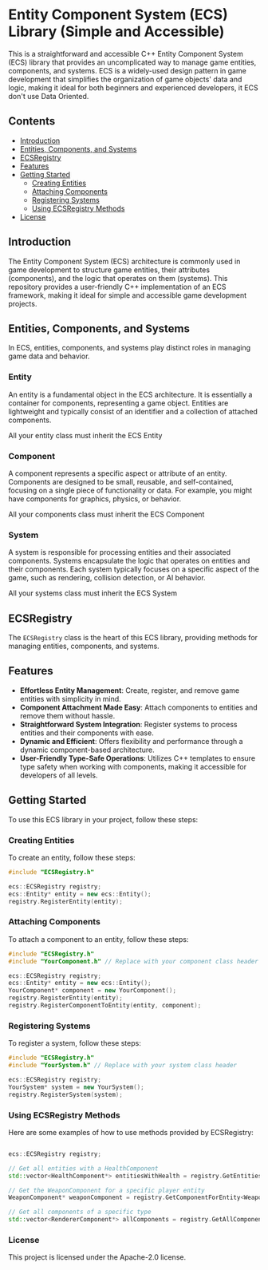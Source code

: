 # Entity Component System (ECS) Library (Simple and Accessible)

This is a straightforward and accessible C++ Entity Component System (ECS) library that provides an uncomplicated way to manage game entities, components, and systems. ECS is a widely-used design pattern in game development that simplifies the organization of game objects' data and logic, making it ideal for both beginners and experienced developers, it ECS don't use Data Oriented.

## Contents

- [Introduction](#introduction)
- [Entities, Components, and Systems](#entities-components-and-systems)
- [ECSRegistry](#ecsregistry)
- [Features](#features)
- [Getting Started](#getting-started)
  - [Creating Entities](#creating-entities)
  - [Attaching Components](#attaching-components)
  - [Registering Systems](#registering-systems)
  - [Using ECSRegistry Methods](#using-ecsregistry-methods)
- [License](#license)

## Introduction

The Entity Component System (ECS) architecture is commonly used in game development to structure game entities, their attributes (components), and the logic that operates on them (systems). This repository provides a user-friendly C++ implementation of an ECS framework, making it ideal for simple and accessible game development projects.

## Entities, Components, and Systems

In ECS, entities, components, and systems play distinct roles in managing game data and behavior.

### Entity

An entity is a fundamental object in the ECS architecture. It is essentially a container for components, representing a game object. Entities are lightweight and typically consist of an identifier and a collection of attached components.

All your entity class must inherit the ECS Entity 

### Component

A component represents a specific aspect or attribute of an entity. Components are designed to be small, reusable, and self-contained, focusing on a single piece of functionality or data. For example, you might have components for graphics, physics, or behavior.

All your components class must inherit the ECS Component 

### System

A system is responsible for processing entities and their associated components. Systems encapsulate the logic that operates on entities and their components. Each system typically focuses on a specific aspect of the game, such as rendering, collision detection, or AI behavior.

All your systems class must inherit the ECS System 

## ECSRegistry

The `ECSRegistry` class is the heart of this ECS library, providing methods for managing entities, components, and systems.

## Features

- **Effortless Entity Management**: Create, register, and remove game entities with simplicity in mind.
- **Component Attachment Made Easy**: Attach components to entities and remove them without hassle.
- **Straightforward System Integration**: Register systems to process entities and their components with ease.
- **Dynamic and Efficient**: Offers flexibility and performance through a dynamic component-based architecture.
- **User-Friendly Type-Safe Operations**: Utilizes C++ templates to ensure type safety when working with components, making it accessible for developers of all levels.

## Getting Started

To use this ECS library in your project, follow these steps:

### Creating Entities

To create an entity, follow these steps:

```cpp
#include "ECSRegistry.h"

ecs::ECSRegistry registry;
ecs::Entity* entity = new ecs::Entity();
registry.RegisterEntity(entity);

```
### Attaching Components

To attach a component to an entity, follow these steps:

```cpp
#include "ECSRegistry.h"
#include "YourComponent.h" // Replace with your component class header

ecs::ECSRegistry registry;
ecs::Entity* entity = new ecs::Entity();
YourComponent* component = new YourComponent();
registry.RegisterEntity(entity);
registry.RegisterComponentToEntity(entity, component);

```

### Registering Systems

To register a system, follow these steps:

```cpp
#include "ECSRegistry.h"
#include "YourSystem.h" // Replace with your system class header

ecs::ECSRegistry registry;
YourSystem* system = new YourSystem();
registry.RegisterSystem(system);

```

### Using ECSRegistry Methods

Here are some examples of how to use methods provided by ECSRegistry:

```cpp

ecs::ECSRegistry registry;

// Get all entities with a HealthComponent
std::vector<HealthComponent*> entitiesWithHealth = registry.GetEntitiesWithComponent<HealthComponent>();

// Get the WeaponComponent for a specific player entity
WeaponComponent* weaponComponent = registry.GetComponentForEntity<WeaponComponent>(playerEntity);

// Get all components of a specific type
std::vector<RendererComponent*> allComponents = registry.GetAllComponent<RendererComponent>();

```

### License
This project is licensed under the Apache-2.0 license.
